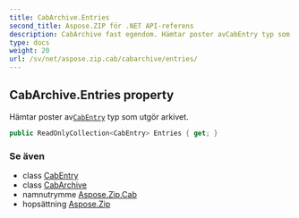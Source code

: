 ```yaml
---
title: CabArchive.Entries
second_title: Aspose.ZIP för .NET API-referens
description: CabArchive fast egendom. Hämtar poster avCabEntry typ som utgör arkivet.
type: docs
weight: 20
url: /sv/net/aspose.zip.cab/cabarchive/entries/
---
```

## CabArchive.Entries property

Hämtar poster av[`CabEntry`](../../cabentry/) typ som utgör arkivet.

```csharp
public ReadOnlyCollection<CabEntry> Entries { get; }
```

### Se även

* class [CabEntry](../../cabentry/)
* class [CabArchive](../)
* namnutrymme [Aspose.Zip.Cab](../../cabarchive/)
* hopsättning [Aspose.Zip](../../../)



